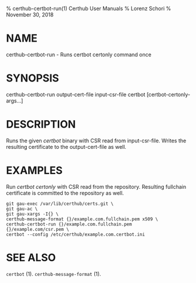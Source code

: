 % certhub-certbot-run(1) Certhub User Manuals
% Lorenz Schori
% November 30, 2018

# NAME

certhub-certbot-run - Runs certbot certonly command once

# SYNOPSIS

certhub-certbot-run output-cert-file input-csr-file certbot [certbot-certonly-args...]

# DESCRIPTION

Runs the given *certbot* binary with CSR read from input-csr-file. Writes
the resulting certificate to the output-cert-file as well.

# EXAMPLES

Run *certbot certonly* with CSR read from the repository. Resulting fullchain
certificate is committed to the repository as well.

    git gau-exec /var/lib/certhub/certs.git \
    git gau-ac \
    git gau-xargs -I{} \
    certhub-message-format {}/example.com.fullchain.pem x509 \
    certhub-certbot-run {}/example.com.fullchain.pem {}/example.com/csr.pem \
    certbot --config /etc/certhub/example.com.certbot.ini

# SEE ALSO

`certbot` (1).
`certhub-message-format` (1).
